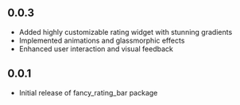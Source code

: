 ## 0.0.3

* Added highly customizable rating widget with stunning gradients
* Implemented animations and glassmorphic effects
* Enhanced user interaction and visual feedback

## 0.0.1

* Initial release of fancy_rating_bar package
